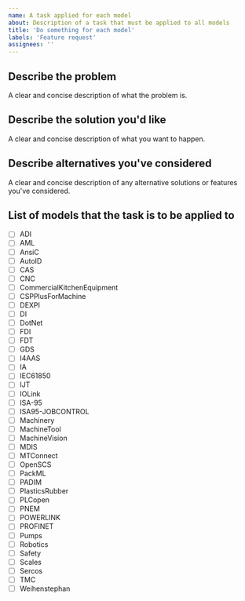 ```yaml
---
name: A task applied for each model
about: Description of a task that must be applied to all models
title: 'Do something for each model'
labels: 'Feature request'
assignees: ''
---
```


## Describe the problem

A clear and concise description of what the problem is.

## Describe the solution you'd like

A clear and concise description of what you want to happen.

## Describe alternatives you've considered

A clear and concise description of any alternative solutions or features you've considered.

## List of models that the task is to be applied to

- [ ] ADI
- [ ] AML
- [ ] AnsiC
- [ ] AutoID
- [ ] CAS
- [ ] CNC
- [ ] CommercialKitchenEquipment
- [ ] CSPPlusForMachine
- [ ] DEXPI
- [ ] DI
- [ ] DotNet
- [ ] FDI
- [ ] FDT
- [ ] GDS
- [ ] I4AAS
- [ ] IA
- [ ] IEC61850
- [ ] IJT
- [ ] IOLink
- [ ] ISA-95
- [ ] ISA95-JOBCONTROL
- [ ] Machinery
- [ ] MachineTool
- [ ] MachineVision
- [ ] MDIS
- [ ] MTConnect
- [ ] OpenSCS
- [ ] PackML
- [ ] PADIM
- [ ] PlasticsRubber
- [ ] PLCopen
- [ ] PNEM
- [ ] POWERLINK
- [ ] PROFINET
- [ ] Pumps
- [ ] Robotics
- [ ] Safety
- [ ] Scales
- [ ] Sercos
- [ ] TMC
- [ ] Weihenstephan